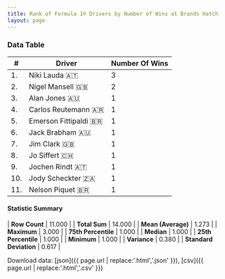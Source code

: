 ```yaml
---
title: Rank of Formula 1® Drivers by Number of Wins at Brands Hatch
layout: page
---
```


<canvas id="chart" width="400" height="180"></canvas>
<script>
var data = {
    "datasets": [
        {
            "backgroundColor": [
                "#f3a935",
                "#f3a935",
                "#f3a935",
                "#f3a935",
                "#f3a935",
                "#f3a935",
                "#f3a935",
                "#f3a935",
                "#f3a935",
                "#f3a935",
                "#f3a935"
            ],
            "borderColor": [
                "#f68639",
                "#f68639",
                "#f68639",
                "#f68639",
                "#f68639",
                "#f68639",
                "#f68639",
                "#f68639",
                "#f68639",
                "#f68639",
                "#f68639"
            ],
            "borderWidth": 1,
            "data": [
                3.0,
                2.0,
                1.0,
                1.0,
                1.0,
                1.0,
                1.0,
                1.0,
                1.0,
                1.0,
                1.0
            ],
            "label": "Number Of Wins"
        }
    ],
    "labels": [
        "Niki Lauda",
        "Nigel Mansell",
        "Alan Jones",
        "Carlos Reutemann",
        "Emerson Fittipaldi",
        "Jack Brabham",
        "Jim Clark",
        "Jo Siffert",
        "Jochen Rindt",
        "Jody Scheckter",
        "Nelson Piquet"
    ]
};
var options = {
  legend: {
    display: false
  },
  scales: {
    xAxes: [{
      ticks: {
        beginAtZero: true,
        maxRotation: 180,
        display: window.innerWidth > 800
      }
    }],
    yAxes: [{
      ticks: {
        beginAtZero: true
      }
    }]
  },
  onResize: function(chart, size) {
    chart.options.scales.xAxes[0].ticks.display = size.width > 800;
  }
};
var chart = new Chart("chart", {
    data: data,
    type: 'bar',
    options: options
});
</script>



### Data Table

| # | Driver | Number Of Wins |
|--|--|--|
| 1. | Niki Lauda 🇦🇹 | 3 |
| 2. | Nigel Mansell 🇬🇧 | 2 |
| 3. | Alan Jones 🇦🇺 | 1 |
| 4. | Carlos Reutemann 🇦🇷 | 1 |
| 5. | Emerson Fittipaldi 🇧🇷 | 1 |
| 6. | Jack Brabham 🇦🇺 | 1 |
| 7. | Jim Clark 🇬🇧 | 1 |
| 8. | Jo Siffert 🇨🇭 | 1 |
| 9. | Jochen Rindt 🇦🇹 | 1 |
| 10. | Jody Scheckter 🇿🇦 | 1 |
| 11. | Nelson Piquet 🇧🇷 | 1 |

#### Statistic Summary

| **Row Count** | 11.000 |
| **Total Sum** | 14.000 |
| **Mean (Average)** | 1.273 |
| **Maximum** | 3.000 |
| **75th Percentile** | 1.000 |
| **Median** | 1.000 |
| **25th Percentile** | 1.000 |
| **Minimum** | 1.000 |
| **Variance** | 0.380 |
| **Standard Deviation** | 0.617 |

Download data: [json]({{ page.url | replace:'.html','.json' }}), [csv]({{ page.url | replace:'.html','.csv' }})
